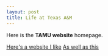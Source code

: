 ```yaml
---
layout: post
title: Life at Texas A&M
---
```


Here is the **TAMU website** homepage.

[Here's a website I like](https://www.tamu.edu/)
[As well as this](https://www.reddit.com/r/aggies/)
